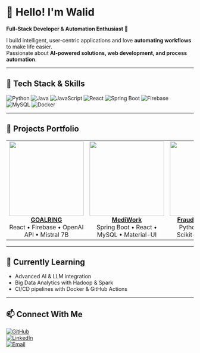 # 👋 Hello! I'm Walid
**Full-Stack Developer & Automation Enthusiast 🚀**  

I build intelligent, user-centric applications and love **automating workflows** to make life easier.  
Passionate about **AI-powered solutions, web development, and process automation**.  

---

## 🌟 Tech Stack & Skills

![Python](https://img.shields.io/badge/Python-3776AB?style=for-the-badge&logo=python&logoColor=white)
![Java](https://img.shields.io/badge/Java-007396?style=for-the-badge&logo=java&logoColor=white)
![JavaScript](https://img.shields.io/badge/JavaScript-F7DF1E?style=for-the-badge&logo=javascript&logoColor=black)
![React](https://img.shields.io/badge/React-61DAFB?style=for-the-badge&logo=react&logoColor=black)
![Spring Boot](https://img.shields.io/badge/SpringBoot-6DB33F?style=for-the-badge&logo=spring&logoColor=white)
![Firebase](https://img.shields.io/badge/Firebase-FFCA28?style=for-the-badge&logo=firebase&logoColor=black)
![MySQL](https://img.shields.io/badge/MySQL-4479A1?style=for-the-badge&logo=mysql&logoColor=white)
![Docker](https://img.shields.io/badge/Docker-2496ED?style=for-the-badge&logo=docker&logoColor=white)

---

## 💼 Projects Portfolio

<table>
  <tr>
    <td align="center">
      <a href="https://github.com/walid096/Goalring">
        <img src="https://via.placeholder.com/200x150.png?text=GoalRing+Demo" width="200" /><br>
        <b>GOALRING</b>
      </a>
      <br>React • Firebase • OpenAI API • Mistral 7B
    </td>
    <td align="center">
      <a href="https://github.com/walid096/mediwork">
        <img src="https://via.placeholder.com/200x150.png?text=MediWork+Demo" width="200" /><br>
        <b>MediWork</b>
      </a>
      <br>Spring Boot • React • MySQL • Material-UI
    </td>
    <td align="center">
      <a href="https://github.com/walid096/fraud-detection-app">
        <img src="https://via.placeholder.com/200x150.png?text=Fraud+Detection+Demo" width="200" /><br>
        <b>Fraud Detection App</b>
      </a>
      <br>Python • Streamlit • Scikit-learn • Pandas
    </td>
  </tr>
</table>

---

## 🌱 Currently Learning
- Advanced AI & LLM integration  
- Big Data Analytics with Hadoop & Spark  
- CI/CD pipelines with Docker & GitHub Actions

---

## 📫 Connect With Me
[![GitHub](https://img.shields.io/badge/GitHub-181717?style=for-the-badge&logo=github&logoColor=white)](https://github.com/walid096)  
[![LinkedIn](https://img.shields.io/badge/LinkedIn-0A66C2?style=for-the-badge&logo=linkedin&logoColor=white)](https://www.linkedin.com/in/walid-touil-475338248/)  
[![Email](https://img.shields.io/badge/Email-D14836?style=for-the-badge&logo=gmail&logoColor=white)](mailto:walidtouil011@gmail.com)
